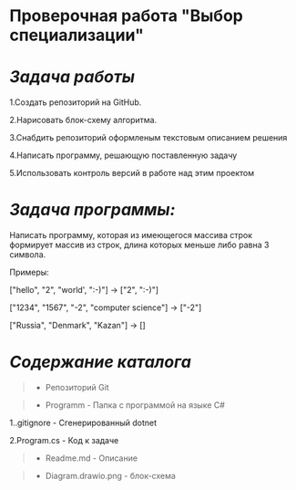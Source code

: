 # **Проверочная работа "Выбор специализации"**
# *Задача работы*

1.Создать репозиторий на GitHub.

2.Нарисовать блок-схему алгоритма.

3.Снабдить репозиторий оформленым текстовым описанием решения

4.Написать программу, решающую поставленную задачу

5.Использовать контроль версий в работе над этим проектом

# *Задача программы:*

Написать программу, которая из имеющегося массива строк формирует массив из строк, длина которых меньше либо равна 3 символа.

Примеры:

["hello", "2", "world', ":-)"] -> ["2", ":-)"]

["1234", "1567", "-2", "computer science"] -> ["-2"]

["Russia", "Denmark", "Kazan"] -> []

# *Содержание каталога*

>* Репозиторий Git

>* Programm - Папка с программой на языке C#

1..gitignore - Сгенерированный dotnet

2.Program.cs - Код к задаче

>* Readme.md - Описание

>* Diagram.drawio.png - блок-схема




